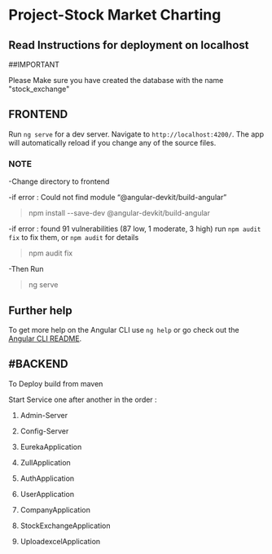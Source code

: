 # Project-Stock Market Charting
## Read Instructions for deployment on localhost

##IMPORTANT

Please Make sure you have created the database with the name "stock_exchange"

## FRONTEND

Run `ng serve` for a dev server. Navigate to `http://localhost:4200/`. The app will automatically reload if you change any of the source files.

### NOTE
-Change directory to frontend

-if error : Could not find module “@angular-devkit/build-angular”

>npm install --save-dev @angular-devkit/build-angular

-if error : found 91 vulnerabilities (87 low, 1 moderate, 3 high)
  run `npm audit fix` to fix them, or `npm audit` for details
  
>npm audit fix

-Then Run

>ng serve

## Further help

To get more help on the Angular CLI use `ng help` or go check out the [Angular CLI README](https://github.com/angular/angular-cli/blob/master/README.md).



## #BACKEND


To Deploy build from maven 

Start Service one after another in the order :

1. Admin-Server

2. Config-Server

3. EurekaApplication

4. ZullApplication

5. AuthApplication

6. UserApplication

7. CompanyApplication

8. StockExchangeApplication

9. UploadexcelApplication

